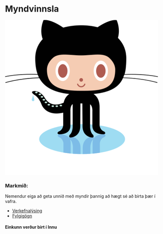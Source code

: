 # Myndvinnsla

![Octocat](github-octocat.svg)

### Markmið:
Nemendur eiga að geta unnið með myndir þannig að hægt sé að birta þær í vafra. 

* [Verkefnalýsing](Verkefni_5.pdf)
* [Fylgigögn](https://github.com/vefgrunnur/Namsefni/tree/main/Namsefni-5/)

#### Einkunn verður birt í Innu
